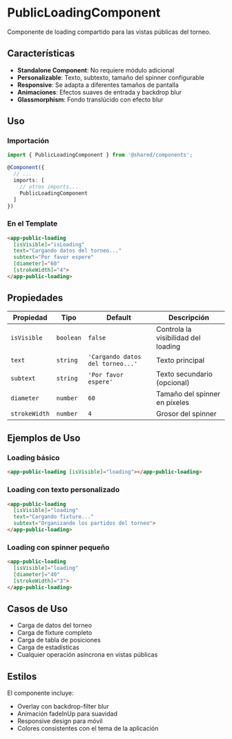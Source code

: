# PublicLoadingComponent

Componente de loading compartido para las vistas públicas del torneo.

## Características

- **Standalone Component**: No requiere módulo adicional
- **Personalizable**: Texto, subtexto, tamaño del spinner configurable
- **Responsive**: Se adapta a diferentes tamaños de pantalla
- **Animaciones**: Efectos suaves de entrada y backdrop blur
- **Glassmorphism**: Fondo translúcido con efecto blur

## Uso

### Importación

```typescript
import { PublicLoadingComponent } from '@shared/components';

@Component({
  // ...
  imports: [
    // otros imports...
    PublicLoadingComponent
  ]
})
```

### En el Template

```html
<app-public-loading 
  [isVisible]="isLoading"
  text="Cargando datos del torneo..."
  subtext="Por favor espere"
  [diameter]="60"
  [strokeWidth]="4">
</app-public-loading>
```

## Propiedades

| Propiedad | Tipo | Default | Descripción |
|-----------|------|---------|-------------|
| `isVisible` | `boolean` | `false` | Controla la visibilidad del loading |
| `text` | `string` | `'Cargando datos del torneo...'` | Texto principal |
| `subtext` | `string` | `'Por favor espere'` | Texto secundario (opcional) |
| `diameter` | `number` | `60` | Tamaño del spinner en píxeles |
| `strokeWidth` | `number` | `4` | Grosor del spinner |

## Ejemplos de Uso

### Loading básico
```html
<app-public-loading [isVisible]="loading"></app-public-loading>
```

### Loading con texto personalizado
```html
<app-public-loading 
  [isVisible]="loading"
  text="Cargando fixture..."
  subtext="Organizando los partidos del torneo">
</app-public-loading>
```

### Loading con spinner pequeño
```html
<app-public-loading 
  [isVisible]="loading"
  [diameter]="40"
  [strokeWidth]="3">
</app-public-loading>
```

## Casos de Uso

- Carga de datos del torneo
- Carga de fixture completo
- Carga de tabla de posiciones
- Carga de estadísticas
- Cualquier operación asíncrona en vistas públicas

## Estilos

El componente incluye:
- Overlay con backdrop-filter blur
- Animación fadeInUp para suavidad
- Responsive design para móvil
- Colores consistentes con el tema de la aplicación
